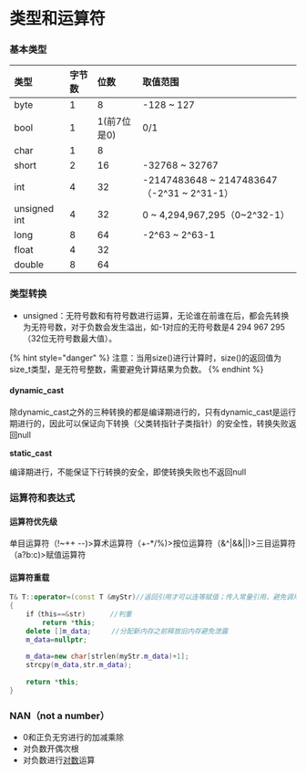 # 类型和运算符

### 基本类型

| 类型 | 字节数 | 位数 | 取值范围 |
| :--- | :--- | :--- | :--- |
| byte | 1 | 8 | -128 ~ 127 |
| bool | 1 | 1\(前7位是0\) | 0/1 |
| char | 1 | 8 |  |
| short | 2 | 16 | -32768 ~ 32767 |
| int | 4 | 32 | -2147483648 ~ 2147483647（-2^31 ~ 2^31-1） |
| unsigned int | 4 | 32 | 0 ~ 4,294,967,295（0~2^32-1） |
| long | 8 | 64 | -2^63 ~ 2^63-1 |
| float | 4 | 32 |  |
| double | 8 | 64 |  |

### 类型转换

* unsigned：无符号数和有符号数进行运算，无论谁在前谁在后，都会先转换为无符号数，对于负数会发生溢出，如-1对应的无符号数是4 294 967 295（32位无符号数最大值）。

{% hint style="danger" %}
注意：当用size\(\)进行计算时，size\(\)的返回值为size\_t类型，是无符号整数，需要避免计算结果为负数。
{% endhint %}

#### dynamic\_cast

除dynamic\_cast之外的三种转换的都是编译期进行的，只有dynamic\_cast是运行期进行的，因此可以保证向下转换（父类转指针子类指针）的安全性，转换失败返回null

**static\_cast**

编译期进行，不能保证下行转换的安全，即使转换失败也不返回null

### 运算符和表达式

#### 运算符优先级

单目运算符（!~++ --\)&gt;算术运算符（+-\*/%\)&gt;按位运算符（&^\|&&\|\|\)&gt;三目运算符（a?b:c\)&gt;赋值运算符

#### 运算符重载

```cpp
T& T::operator=(const T &myStr)//返回引用才可以连等赋值；传入常量引用，避免调用复制构造函数
{
    if（this==&str)      //判重
        return *this;
    delete []m_data;     //分配新内存之前释放旧内存避免泄露
    m_data=nullptr;
    
    m_data=new char[strlen(myStr.m_data)+1];
    strcpy(m_data,str.m_data);
    
    return *this;
}
```

### NAN（not a number）

*  0和正负无穷进行的加减乘除
* 对负数开偶次根
*  对负数进行[对数](https://baike.baidu.com/item/%E5%AF%B9%E6%95%B0)运算

